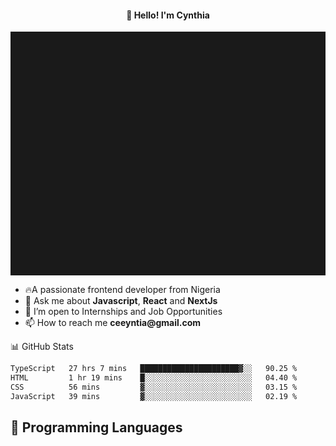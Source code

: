 <h4 align="center">👋 Hello! I'm Cynthia</h4>

<hr style="height:10%; margin-left:0; margin-right:0;" />

<div align="left">
  <ul>
  <li>🔥A passionate frontend developer from Nigeria</li>
  <li>💬 Ask me about <strong>Javascript</strong>, <strong>React</strong> and <strong> NextJs</strong></li>
  <li>👯 I’m open to Internships and Job Opportunities</li>
  <li>📫 How to reach me <strong>ceeyntia@gmail.com</strong></li>
</ul>
</div
  
## 📊 GitHub Stats

<!--START_SECTION:waka-->

```txt
TypeScript   27 hrs 7 mins   ██████████████████████▓░░   90.25 %
HTML         1 hr 19 mins    █░░░░░░░░░░░░░░░░░░░░░░░░   04.40 %
CSS          56 mins         ▓░░░░░░░░░░░░░░░░░░░░░░░░   03.15 %
JavaScript   39 mins         ▓░░░░░░░░░░░░░░░░░░░░░░░░   02.19 %
```

<!--END_SECTION:waka-->

## 💬 Programming Languages

<!--START_SECTION:languages-->
<!--END_SECTION:languages-->
